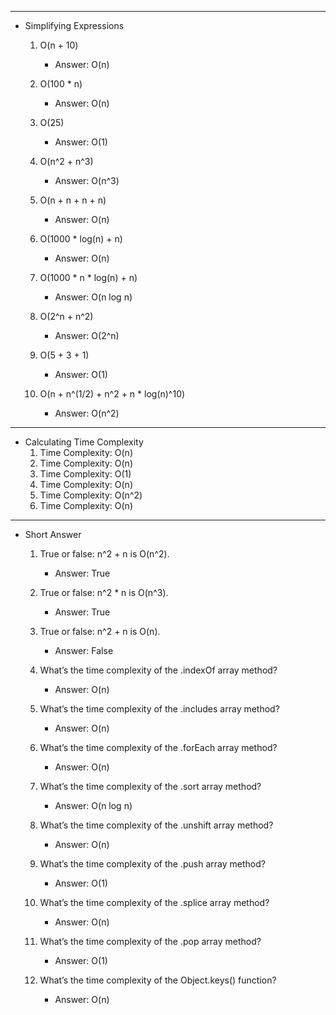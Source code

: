 ------------------------------------------------------------------
 - Simplifying Expressions
    1. O(n + 10)
        - Answer: O(n)

    2. O(100 * n)
        - Answer: O(n)

    3. O(25)
        - Answer: O(1)

    4. O(n^2 + n^3)
        - Answer: O(n^3)

    5. O(n + n + n + n)
        - Answer: O(n)

    6. O(1000 * log(n) + n)
        - Answer: O(n)

    7. O(1000 * n * log(n) + n)
        - Answer: O(n log n)
  
    8. O(2^n + n^2)
        - Answer: O(2^n)

    9. O(5 + 3 + 1)
        - Answer: O(1)

    10. O(n + n^(1/2) + n^2 + n * log(n)^10)
        - Answer: O(n^2)


------------------------------------------------------------------
 - Calculating Time Complexity
    1. Time Complexity: O(n)
    2. Time Complexity: O(n) 
    3. Time Complexity: O(1)
    4. Time Complexity: O(n) 
    5. Time Complexity: O(n^2)
    6. Time Complexity: O(n)  

------------------------------------------------------------------
 - Short Answer
    1. True or false: n^2 + n is O(n^2).
        - Answer: True

    2. True or false: n^2 * n is O(n^3).
        - Answer: True

    3. True or false: n^2 + n is O(n).
        - Answer: False

    4. What’s the time complexity of the .indexOf array method?
        - Answer: O(n)

    5. What’s the time complexity of the .includes array method?
        - Answer: O(n)

    6. What’s the time complexity of the .forEach array method?
        - Answer: O(n)

    7. What’s the time complexity of the .sort array method?
        - Answer: O(n log n)

    8. What’s the time complexity of the .unshift array method?
        - Answer: O(n)

    9. What’s the time complexity of the .push array method?
        - Answer: O(1)

    10. What’s the time complexity of the .splice array method?
        - Answer: O(n)

    11. What’s the time complexity of the .pop array method?
        - Answer: O(1)

    12. What’s the time complexity of the Object.keys() function?
        - Answer: O(n)
